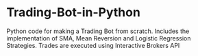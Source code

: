 # Trading-Bot-in-Python
Python code for making a Trading Bot from scratch. Includes the implementation of SMA, Mean Reversion and Logistic Regression Strategies. Trades are executed using Interactive Brokers API
